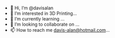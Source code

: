 - 👋 Hi, I’m @davisalan
- 👀 I’m interested in 3D Printing...
- 🌱 I’m currently learning ...
- 💞️ I’m looking to collaborate on ...
- 📫 How to reach me davis-alan@hotmail.com...

<!---
davisalan/davisalan is a ✨ special ✨ repository because its `README.md` (this file) appears on your GitHub profile.
You can click the Preview link to take a look at your changes.
--->

